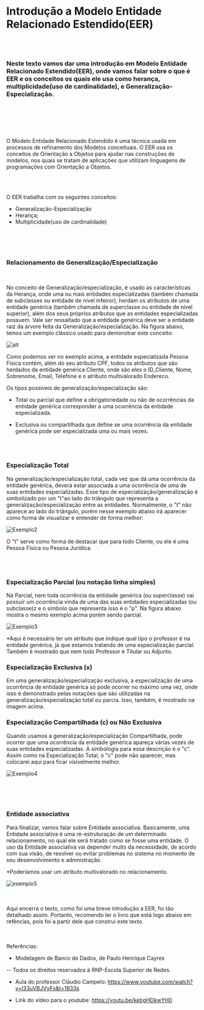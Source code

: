 
# Introdução a Modelo Entidade Relacionado Estendido(EER)





<br>
<br>



<h3>
Neste texto vamos dar uma introdução em Modelo Entidade Relacionado Estendido(EER), onde vamos falar sobre o que é EER e os conceitos os quais ele usa como herança, multiplicidade(uso de cardinalidade), e Generalização-Especialização.
</h3>



#

<br>
<br>
<br>


O Modelo Entidade Relacionado Estendido é uma técnica usada em processos de refinamento dos Modelos conceituais. O EER usa os conceitos de Orientação a Objetos para ajudar nas construções de modelos, nos quais se tratam de aplicações que utilizam linguagens de programações com Orientação a Objetos.

<br>
<br>

O EER trabalha com os seguintes conceitos:
- Generalização-Especialização
- Herança;
- Multiplicidade(uso de cardinalidade)




<br>
<br>
<br>

### **Relacionamento de Generalização/Especialização**

<br>

No conceito de Generalização/especialização, é usado as características da Herança, onde uma ou mais entidades especializadas (também chamada de subclasses ou entidade de nível infeiror), herdam os atributos de uma entidade genérica (também chamada de superclasse ou entidade de nível superior), além dos seus próprios atributos que as entidades especializadas possuem. Vale ser ressaltado que a entidade genérica deve ser a entidade raiz da árvore feita da Generalização/especialização. Na figura abaixo, temos um exemplo clássico usado para demonstrar este conceito:

![alt](Imagens/Exemplo1.png)


Como podemos ver no exemplo acima, a entidade especializada Pessoa Física contém, além do seu atributo CPF, todos os atributos que são herdados da entidade genérica Cliente, onde são eles o ID_Cliente, Nome, Sobrenome, Email, Telefone e o atributo multivalorado Endereco.


Os tipos possíveis de generalização/especialização são:

- Total ou parcial que define a obrigatoriedade ou não de ocorrências da entidade genérica
corresponder a uma ocorrência da entidade especializada.

- Exclusiva ou compartilhada que define se uma ocorrência da entidade genérica pode ser
especializada uma ou mais vezes.

<br>
<br>

### **Especialização Total**

Na generalização/especialização total, cada vez que dá uma ocorrência da entidade genérica, deverá estar
associada a uma ocorrência de uma de suas entidades especializadas. Esse tipo de especialização/generalização é simbolizado por um "t"ao lado do triângulo que representa a
generalização/especialização entre as entidades. Normalmente, o "t" não aparece ao lado do triângulo, porém nesse exemplo abaixo irá aparecer como forma de visualizar e entender de forma melhor:

![Exemplo2](Imagens/Exemplo2.png)

O "t" serve como forma de destacar que para todo Cliente, ou ele é uma Pessoa Física ou Pessoa Jurídica.

<br>
<br>

### **Especialização Parcial (ou notação linha simples)**

Na Parcial, nem toda ocorrência da entidade genérica (ou superclasse) vai possuir um ocorrência vinda de uma das suas entidades especializadas (ou subclasse)z e o símbolo que representa isso é o "p". Na figura abaixo mostra o mesmo exemplo acima porém sendo parcial.

![Exemplo3](Imagens/Exemplo3.png)

*Aqui é necessário ter um atributo que indique qual tipo o professor é na entidade genérica, já que estamos tratando de uma especialização parcial. Também é mostrado que nem todo Professor é Titular ou Adjunto.


### **Especialização Exclusiva (x)**
Em uma generalização/especialização exclusiva, a especialização de uma ocorrência de entidade genérica só pode ocorrer no máximo uma vez, onde isso é demonstrado pelas notações que são utilizadas na generalização/especialização total ou parcia. Isso, também, é mostrado na imagem acima.


### **Especialização Compartilhada (c) ou Não Exclusiva**
Quando usamos a generalização/especialização Compartilhada, pode ocorrer que uma ocorrência da entidade genérica apareça várias vezes de suas entidades especializadas. A simbologia para essa descrição é o "c". Assim como na Especialização Total, o "c" pode não aparecer, mas colocarei aqui para ficar visívelmente melhor.

![Exemplo4](Imagens/Exemplo4.png)


<br>
<br>
<br>


### **Entidade associativa**


Para finalizar, vamos falar sobre Entidade associativa. Basicamente, uma Entidade associativa é uma ré-estruturação de um determinado relacionamento, no qual ele será tratado como se fosse uma entidade. O uso da Entidade associativa vai depender muito da necessidade, de acordo com sua visão, de resolver ou evitar problemas no sistema no momento de seu desenvolvimento e admnistração.

*Poderíamos usar um atributo multivalorado no
relacionamento. 


![exemplo5](Imagens/Exemplo5.png)


<br>
<br>
Aqui encerra o texto, como foi uma breve introdução a EER, foi tão detalhado assim. Portanto, recomendo ler o livro que está logo abaixo em refências, pois foi a partir dele que construi este texto. 



<br>
<br>
<br>

Referências:
- Modelagem de Banco de Dados, de Paulo Henrique Cayres 

-- Todos os direitos reservados à RNP-Escola Superior de Redes.

- Aula do professor Cláudio Campelo:
https://www.youtube.com/watch?v=l33uVBJVyFs&t=1833s

- Link do vídeo para o youtube: https://youtu.be/kebgHDkwYH0

